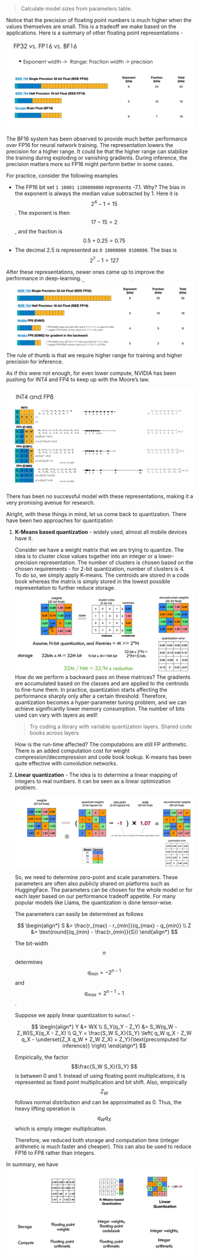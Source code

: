 > Calculate model sizes from parameters table.

Notice that the precision of floating point numbers is much higher when the values themselves are small. This is a tradeoff we make based on the applications. Here is a summary of other floating point representations - 

![](/assets/img/2025-01-06-data-systems-for-ml/17387241256605.jpg)

The BF16 system has been observed to provide much better performance over FP16 for neural network training. The representation lowers the precision for a higher range. It could be that the higher range can stabilize the training during exploding or vanishing gradients. During inference, the precision matters more so FP16 might perform better in some cases.

For practice, consider the following examples
- The FP16 bit set `1 10001 1100000000` represents -7.1. Why? The bias in the exponent is always the median value subtracted by 1. Here it is $$2^4 - 1 = 15$$. The exponent is then $$17 - 15 = 2$$, and the fraction is $$0.5 + 0.25 = 0.75$$
- The decimal 2.5 is represented as `0 10000000 0100000`. The bias is $$2^7 - 1 = 127$$


After these representations, newer ones came up to improve the performance in deep-learning. 
![](/assets/img/2025-01-06-data-systems-for-ml/17387248528126.jpg)
The rule of thumb is that we require higher range for training and higher precision for inference. 

As if this were not enough, for even lower compute, NVIDIA has been pushing for INT4 and FP4 to keep up with the Moore’s law. 

![](/assets/img/2025-01-06-data-systems-for-ml/17387250679255.jpg)

There has been no successful model with these representations, making it a very promising avenue for research.

Alright, with these things in mind, let us come back to quantization. There have been two approaches for quantization
1. **K-Means based quantization** - widely used, almost all mobile devices have it. 
    
    Consider we have a weight matrix that we are trying to quantize. The idea is to cluster close values together into an integer or a lower-precision representation. The number of clusters is chosen based on the chosen requirements - for 2-bit quantization, number of clusters is 4.  
    To do so, we simply apply K-means. The centroids are stored in a code book whereas the matrix is simply stored in the lowest possible representation to further reduce storage. 
    ![](/assets/img/2025-01-06-data-systems-for-ml/17387254097673.jpg)
    How do we perform a backward pass on these matrices? The gradients are accumulated based on the classes and are applied to the centroids to fine-tune them. 
    In practice, quantization starts affecting the performance sharply only after a certain threshold. Therefore, quantization becomes a hyper-parameter tuning problem, and we can achieve significantly lower memory consumption.
    The number of bits used can vary with layers as well! 
    > Try coding a library with variable quantization layers. Shared code books across layers
    
    How is the run-time affected? The computations are still FP arithmetic. There is an added computation cost for weight compression/decompression and code book lookup. K-means has been quite effective with convolution networks.
    
2. **Linear quantization** - The idea is to determine a linear mapping of integers to real numbers. It can be seen as a linear optimization problem.
    
    ![](/assets/img/2025-01-06-data-systems-for-ml/17387262709675.jpg)

    So, we need to determine zero-point and scale parameters. These parameters are often also publicly shared on platforms such as HuggingFace. The parameters can be chosen for the whole model or for each layer based on our performance tradeoff appetite. For many popular models like Llama, the quantization is done tensor-wise.
    
   The parameters can easily be determined as follows
   
   $$
    \begin{align*}
        S &= \frac{r_{max} - r_{min}}{q_{max} - q_{min}} \\
        Z &= \text{round}(q_{min} - \frac{r_{min}}{S})
    \end{align*}
   $$
   
   The bit-width $$n$$ determines $$q_{min} = -2^{n -1}$$ and $$q_{max} = 2^{n - 1} - 1$$. 
   
   
   Suppose we apply linear quantization to `matmul` - 
   
   $$
    \begin{align*}
        Y &= WX \\
        S_Y(q_Y - Z_Y) &= S_W(q_W - Z_W)S_X(q_X - Z_X) \\
        Q_Y = \frac{S_W S_X}{S_Y} \left( q_W q_X - Z_W q_X - \underset{Z_X q_W + Z_W Z_X) + Z_Y}{\text{precomputed for inference}} \right)
    \end{align*}
   $$
   
   Empirically, the factor $$\frac{S_W S_X}{S_Y} $$ is between 0 and 1. Instead of using floating point multiplications, it is represented as fixed point multiplication and bit shift. Also, empirically $$Z_W$$ follows normal distribution and can be approximated as 0. Thus, the heavy lifting operation is $$q_Wq_X$$ which is simply integer multiplication. 
   
   Therefore, we reduced both storage and computation time (integer arithmetic is much faster and cheaper). This can also be used to reduce FP16 to FP8 rather than integers. 
   
In summary, we have
![](/assets/img/2025-01-06-data-systems-for-ml/17387273312564.jpg)
